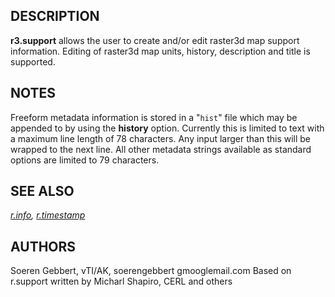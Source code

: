 ## DESCRIPTION

**r3.support** allows the user to create and/or edit raster3d map
support information. Editing of raster3d map units, history, description
and title is supported.

## NOTES

Freeform metadata information is stored in a "`hist`" file which may be
appended to by using the **history** option. Currently this is limited
to text with a maximum line length of 78 characters. Any input larger
than this will be wrapped to the next line. All other metadata strings
available as standard options are limited to 79 characters.

## SEE ALSO

*[r.info](r3.info.md), [r.timestamp](r3.timestamp.md)*

## AUTHORS

Soeren Gebbert, vTI/AK, soerengebbert gmooglemail.com
Based on r.support written by Micharl Shapiro, CERL and others
